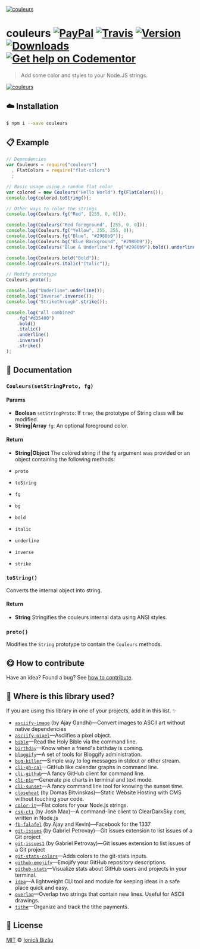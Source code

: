 
[![couleurs](http://i.imgur.com/W3rh7oh.png)](#)

# couleurs [![PayPal](https://img.shields.io/badge/%24-paypal-f39c12.svg)][paypal-donations] [![Travis](https://img.shields.io/travis/IonicaBizau/node-couleurs.svg)](https://travis-ci.org/IonicaBizau/node-couleurs/) [![Version](https://img.shields.io/npm/v/couleurs.svg)](https://www.npmjs.com/package/couleurs) [![Downloads](https://img.shields.io/npm/dt/couleurs.svg)](https://www.npmjs.com/package/couleurs) [![Get help on Codementor](https://cdn.codementor.io/badges/get_help_github.svg)](https://www.codementor.io/johnnyb?utm_source=github&utm_medium=button&utm_term=johnnyb&utm_campaign=github)

> Add some color and styles to your Node.JS strings.

[![couleurs](http://i.imgur.com/M1D9mxT.png)](#)

## :cloud: Installation

```sh
$ npm i --save couleurs
```


## :clipboard: Example



```js
// Dependencies
var Couleurs = require("couleurs")
  , FlatColors = require("flat-colors")
  ;

// Basic usage using a random flat color
var colored = new Couleurs("Hello World").fg(FlatColors());
console.log(colored.toString());

// Other ways to color the strings
console.log(Couleurs.fg("Red", [255, 0, 0]));

console.log(Couleurs("Red foreground", [255, 0, 0]));
console.log(Couleurs.fg("Yellow", 255, 255, 0));
console.log(Couleurs.fg("Blue", "#2980b9"));
console.log(Couleurs.bg("Blue Background", "#2980b9"));
console.log(Couleurs("Blue & Underline").fg("#2980b9").bold().underline().toString());

console.log(Couleurs.bold("Bold"));
console.log(Couleurs.italic("Italic"));

// Modify prototype
Couleurs.proto();

console.log("Underline".underline());
console.log("Inverse".inverse());
console.log("Strikethrough".strike());

console.log("All combined"
    .fg("#d35400")
    .bold()
    .italic()
    .underline()
    .inverse()
    .strike()
);
```

## :memo: Documentation


### `Couleurs(setStringProto, fg)`

#### Params
- **Boolean** `setStringProto`: If `true`, the prototype of String class will be modified.
- **String|Array** `fg`: An optional foreground color.

#### Return
- **String|Object** The colored string if the `fg` argument was provided or an object containing the following methods:

 - `proto`
 - `toString`
 - `fg`
 - `bg`
 - `bold`
 - `italic`
 - `underline`
 - `inverse`
 - `strike`

### `toString()`
Converts the internal object into string.

#### Return
- **String** Stringifies the couleurs internal data using ANSI styles.

### `proto()`
Modifies the `String` prototype to contain the `Couleurs` methods.



## :yum: How to contribute
Have an idea? Found a bug? See [how to contribute][contributing].

## :dizzy: Where is this library used?
If you are using this library in one of your projects, add it in this list. :sparkles:


 - [`asciify-image`](https://github.com/ajay-gandhi/asciify-image) (by Ajay Gandhi)—Convert images to ASCII art without native dependencies
 - [`asciify-pixel`](https://github.com/IonicaBizau/asciify-pixel#readme)—Asciifies a pixel object.
 - [`bible`](https://github.com/BibleJS/BibleApp)—Read the Holy Bible via the command line.
 - [`birthday`](https://github.com/IonicaBizau/birthday)—Know when a friend's birthday is coming.
 - [`bloggify`](https://github.com/Bloggify/bloggify-tools)—A set of tools for Bloggify administration.
 - [`bug-killer`](https://github.com/IonicaBizau/node-bug-killer)—Simple way to log messages in stdout or other stream.
 - [`cli-gh-cal`](https://github.com/IonicaBizau/cli-gh-cal)—GitHub like calendar graphs in command line.
 - [`cli-github`](https://github.com/IonicaBizau/cli-github)—A fancy GitHub client for command line.
 - [`cli-pie`](https://github.com/IonicaBizau/node-cli-pie)—Generate pie charts in terminal and text mode.
 - [`cli-sunset`](https://github.com/IonicaBizau/cli-sunset)—A fancy command line tool for knowing the sunset time.
 - [`closeheat`](https://github.com/closeheat/cli) (by Domas Bitvinskas)—Static Website Hosting with CMS without touching your code.
 - [`color-it`](https://github.com/IonicaBizau/node-color-it#readme)—Flat colors for your Node.js strings.
 - [`csk-cli`](https://github.com/joshumax/csk-cli) (by Josh Max)—A command-line client to ClearDarkSky.com, written in Node.js
 - [`fb-falafel`](https://fb-falafel.ml) (by Ajay and Kevin)—Facebook for the 1337
 - [`git-issues`](https://github.com/softwarescales/git-issues) (by Gabriel Petrovay)—Git issues extension to list issues of a Git project
 - [`git-issues1`](https://github.com/softwarescales/git-issues) (by Gabriel Petrovay)—Git issues extension to list issues of a Git project
 - [`git-stats-colors`](https://github.com/IonicaBizau/node-git-stats-colors)—Adds colors to the git-stats inputs.
 - [`github-emojify`](https://github.com/IonicaBizau/github-emojifiy#readme)—Emojify your GitHub repository descriptions.
 - [`github-stats`](https://github.com/IonicaBizau/github-stats)—Visualize stats about GitHub users and projects in your terminal.
 - [`idea`](https://github.com/IonicaBizau/idea)—A lightweight CLI tool and module for keeping ideas in a safe place quick and easy.
 - [`overlap`](https://github.com/IonicaBizau/node-overlap)—Overlap two strings that contain new lines. Useful for ASCII drawings.
 - [`tithe`](https://github.com/IonicaBizau/tithe)—Organize and track the tithe payments.

## :scroll: License

[MIT][license] © [Ionică Bizău][website]

[paypal-donations]: https://www.paypal.com/cgi-bin/webscr?cmd=_s-xclick&hosted_button_id=RVXDDLKKLQRJW
[donate-now]: http://i.imgur.com/6cMbHOC.png

[license]: http://showalicense.com/?fullname=Ionic%C4%83%20Biz%C4%83u%20%3Cbizauionica%40gmail.com%3E%20(http%3A%2F%2Fionicabizau.net)&year=2014#license-mit
[website]: http://ionicabizau.net
[contributing]: /CONTRIBUTING.md
[docs]: /DOCUMENTATION.md
